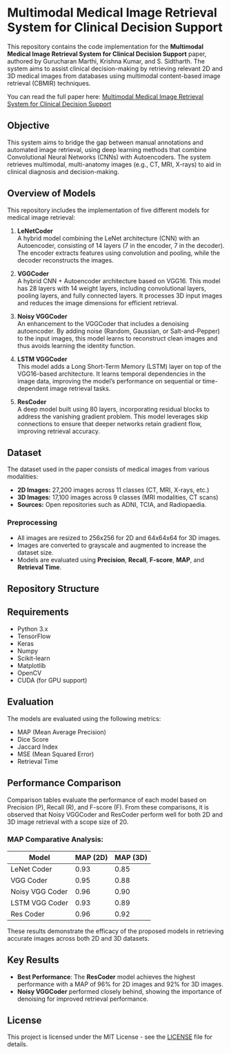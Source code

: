 # Multimodal Medical Image Retrieval System for Clinical Decision Support

This repository contains the code implementation for the **Multimodal Medical Image Retrieval System for Clinical Decision Support** paper, authored by Gurucharan Marthi, Krishna Kumar, and S. Sidtharth. The system aims to assist clinical decision-making by retrieving relevant 2D and 3D medical images from databases using multimodal content-based image retrieval (CBMIR) techniques.

You can read the full paper here: [Multimodal Medical Image Retrieval System for Clinical Decision Support](https://doi.org/10.1016/B978-0-443-15452-2.00025-X)

## Objective

This system aims to bridge the gap between manual annotations and automated image retrieval, using deep learning methods that combine Convolutional Neural Networks (CNNs) with Autoencoders. The system retrieves multimodal, multi-anatomy images (e.g., CT, MRI, X-rays) to aid in clinical diagnosis and decision-making.

## Overview of Models

This repository includes the implementation of five different models for medical image retrieval:

1. **LeNetCoder**  
   A hybrid model combining the LeNet architecture (CNN) with an Autoencoder, consisting of 14 layers (7 in the encoder, 7 in the decoder). The encoder extracts features using convolution and pooling, while the decoder reconstructs the images.

2. **VGGCoder**  
   A hybrid CNN + Autoencoder architecture based on VGG16. This model has 28 layers with 14 weight layers, including convolutional layers, pooling layers, and fully connected layers. It processes 3D input images and reduces the image dimensions for efficient retrieval.

3. **Noisy VGGCoder**  
   An enhancement to the VGGCoder that includes a denoising autoencoder. By adding noise (Random, Gaussian, or Salt-and-Pepper) to the input images, this model learns to reconstruct clean images and thus avoids learning the identity function.

4. **LSTM VGGCoder**  
   This model adds a Long Short-Term Memory (LSTM) layer on top of the VGG16-based architecture. It learns temporal dependencies in the image data, improving the model’s performance on sequential or time-dependent image retrieval tasks.

5. **ResCoder**  
   A deep model built using 80 layers, incorporating residual blocks to address the vanishing gradient problem. This model leverages skip connections to ensure that deeper networks retain gradient flow, improving retrieval accuracy.

## Dataset

The dataset used in the paper consists of medical images from various modalities:

- **2D Images:** 27,200 images across 11 classes (CT, MRI, X-rays, etc.)
- **3D Images:** 17,100 images across 9 classes (MRI modalities, CT scans)
- **Sources:** Open repositories such as ADNI, TCIA, and Radiopaedia.

### Preprocessing
- All images are resized to 256x256 for 2D and 64x64x64 for 3D images.
- Images are converted to grayscale and augmented to increase the dataset size.
- Models are evaluated using **Precision**, **Recall**, **F-score**, **MAP**, and **Retrieval Time**.

## Repository Structure


## Requirements

- Python 3.x
- TensorFlow
- Keras
- Numpy
- Scikit-learn
- Matplotlib
- OpenCV
- CUDA (for GPU support)

## Evaluation

The models are evaluated using the following metrics:

- MAP (Mean Average Precision)
- Dice Score
- Jaccard Index
- MSE (Mean Squared Error)
- Retrieval Time

##  Performance Comparison
Comparison tables evaluate the performance of each model based on Precision (P), Recall (R), and F-score (F). From these comparisons, it is observed that Noisy VGGCoder and ResCoder perform well for both 2D and 3D image retrieval with a scope size of 20.

### MAP Comparative Analysis:

| Model               | MAP (2D) | MAP (3D) |
|---------------------|----------|----------|
| LeNet Coder         | 0.93     | 0.85     |
| VGG Coder           | 0.95     | 0.88     |
| Noisy VGG Coder     | 0.96     | 0.90     |
| LSTM VGG Coder      | 0.93     | 0.89     |
| Res Coder           | 0.96     | 0.92     |

These results demonstrate the efficacy of the proposed models in retrieving accurate images across both 2D and 3D datasets.

## Key Results

- **Best Performance**: The **ResCoder** model achieves the highest performance with a MAP of 96% for 2D images and 92% for 3D images.
- **Noisy VGGCoder** performed closely behind, showing the importance of denoising for improved retrieval performance.

## License

This project is licensed under the MIT License - see the [LICENSE](LICENSE) file for details.


